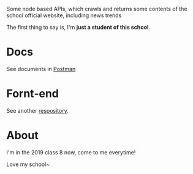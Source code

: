 Some node based APIs, which crawls and returns some contents of the school official website, including news trends

The first thing to say is, I'm **just a student of this school**.

# Docs
See documents in [Postman](https://documenter.getpostman.com/view/9966784/SzYXYL8V?version=latest)

# Fornt-end 
See another [respository](https://github.com/RiverTwilight/Chengdu-Foreign-Languages-School-Gaoxin-Third-Party-Website).

# About
I'm in the 2019 class 8 now, come to me everytime!

Love my school~